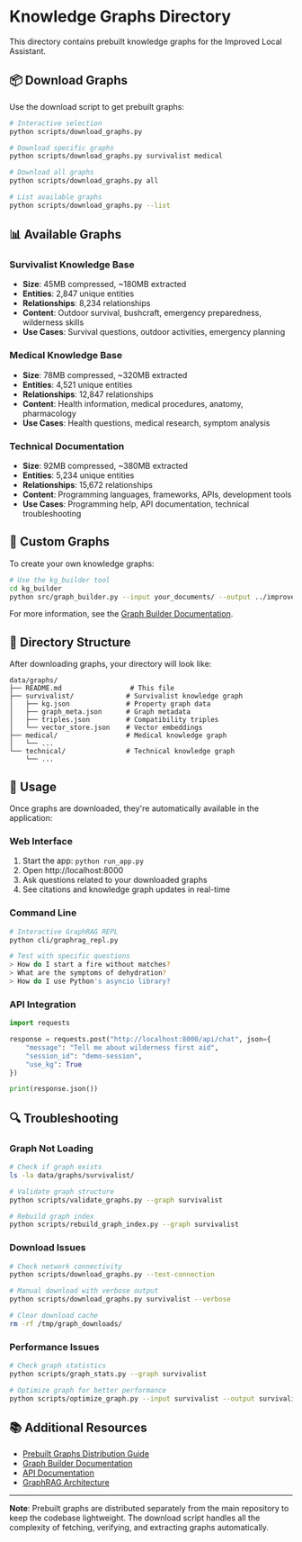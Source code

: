 # Knowledge Graphs Directory

This directory contains prebuilt knowledge graphs for the Improved Local Assistant.

## 📦 Download Graphs

Use the download script to get prebuilt graphs:

```bash
# Interactive selection
python scripts/download_graphs.py

# Download specific graphs
python scripts/download_graphs.py survivalist medical

# Download all graphs
python scripts/download_graphs.py all

# List available graphs
python scripts/download_graphs.py --list
```

## 📊 Available Graphs

### Survivalist Knowledge Base
- **Size**: 45MB compressed, ~180MB extracted
- **Entities**: 2,847 unique entities
- **Relationships**: 8,234 relationships
- **Content**: Outdoor survival, bushcraft, emergency preparedness, wilderness skills
- **Use Cases**: Survival questions, outdoor activities, emergency planning

### Medical Knowledge Base
- **Size**: 78MB compressed, ~320MB extracted  
- **Entities**: 4,521 unique entities
- **Relationships**: 12,847 relationships
- **Content**: Health information, medical procedures, anatomy, pharmacology
- **Use Cases**: Health questions, medical research, symptom analysis

### Technical Documentation
- **Size**: 92MB compressed, ~380MB extracted
- **Entities**: 5,234 unique entities
- **Relationships**: 15,672 relationships
- **Content**: Programming languages, frameworks, APIs, development tools
- **Use Cases**: Programming help, API documentation, technical troubleshooting

## 🔧 Custom Graphs

To create your own knowledge graphs:

```bash
# Use the kg_builder tool
cd kg_builder
python src/graph_builder.py --input your_documents/ --output ../improved-local-assistant/data/graphs/custom/
```

For more information, see the [Graph Builder Documentation](../../kg_builder/README.md).

## 📁 Directory Structure

After downloading graphs, your directory will look like:

```
data/graphs/
├── README.md                 # This file
├── survivalist/             # Survivalist knowledge graph
│   ├── kg.json              # Property graph data
│   ├── graph_meta.json      # Graph metadata
│   ├── triples.json         # Compatibility triples
│   └── vector_store.json    # Vector embeddings
├── medical/                 # Medical knowledge graph
│   └── ...
└── technical/               # Technical knowledge graph
    └── ...
```

## 🚀 Usage

Once graphs are downloaded, they're automatically available in the application:

### Web Interface
1. Start the app: `python run_app.py`
2. Open http://localhost:8000
3. Ask questions related to your downloaded graphs
4. See citations and knowledge graph updates in real-time

### Command Line
```bash
# Interactive GraphRAG REPL
python cli/graphrag_repl.py

# Test with specific questions
> How do I start a fire without matches?
> What are the symptoms of dehydration?
> How do I use Python's asyncio library?
```

### API Integration
```python
import requests

response = requests.post("http://localhost:8000/api/chat", json={
    "message": "Tell me about wilderness first aid",
    "session_id": "demo-session",
    "use_kg": True
})

print(response.json())
```

## 🔍 Troubleshooting

### Graph Not Loading
```bash
# Check if graph exists
ls -la data/graphs/survivalist/

# Validate graph structure
python scripts/validate_graphs.py --graph survivalist

# Rebuild graph index
python scripts/rebuild_graph_index.py --graph survivalist
```

### Download Issues
```bash
# Check network connectivity
python scripts/download_graphs.py --test-connection

# Manual download with verbose output
python scripts/download_graphs.py survivalist --verbose

# Clear download cache
rm -rf /tmp/graph_downloads/
```

### Performance Issues
```bash
# Check graph statistics
python scripts/graph_stats.py --graph survivalist

# Optimize graph for better performance
python scripts/optimize_graph.py --input survivalist --output survivalist_optimized
```

## 📚 Additional Resources

- [Prebuilt Graphs Distribution Guide](../docs/PREBUILT_GRAPHS_GUIDE.md)
- [Graph Builder Documentation](../../kg_builder/README.md)
- [API Documentation](../docs/API.md)
- [GraphRAG Architecture](../docs/ARCHITECTURE.md)

---

**Note**: Prebuilt graphs are distributed separately from the main repository to keep the codebase lightweight. The download script handles all the complexity of fetching, verifying, and extracting graphs automatically.